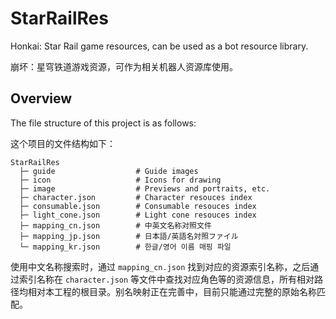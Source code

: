 # StarRailRes

Honkai: Star Rail game resources, can be used as a bot resource library.

崩坏：星穹铁道游戏资源，可作为相关机器人资源库使用。

## Overview

The file structure of this project is as follows:

这个项目的文件结构如下：

```text
StarRailRes
  ├─ guide                  # Guide images
  ├─ icon                   # Icons for drawing
  ├─ image                  # Previews and portraits, etc.
  ├─ character.json         # Character resouces index
  ├─ consumable.json        # Consumable resouces index
  ├─ light_cone.json        # Light cone resouces index
  ├─ mapping_cn.json        # 中英文名称对照文件
  ├─ mapping_jp.json        # 日本語/英語名対照ファイル
  └─ mapping_kr.json        # 한글/영어 이름 매핑 파일
```

使用中文名称搜索时，通过 `mapping_cn.json` 找到对应的资源索引名称，之后通过索引名称在 `character.json` 等文件中查找对应角色等的资源信息，所有相对路径均相对本工程的根目录。别名映射正在完善中，目前只能通过完整的原始名称匹配。

